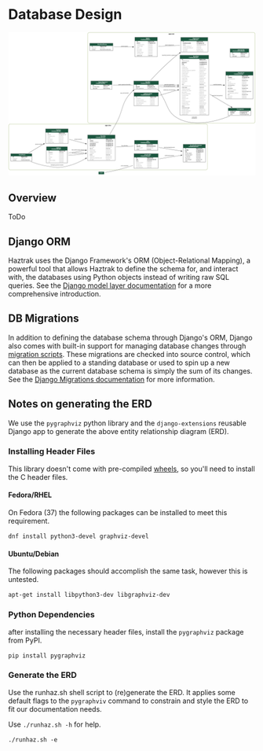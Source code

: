 # Database Design

![ERD](../assets/images/erd.png)

## Overview

ToDo

## Django ORM

Haztrak uses the Django Framework's ORM (Object-Relational Mapping), a powerful tool
that allows Haztrak to define the schema for, and interact with, the databases using Python
objects instead of writing raw SQL queries.
See the [Django model layer documentation](https://docs.djangoproject.com/en/4.1/topics/db/models/) for a more comprehensive introduction.

## DB Migrations

In addition to defining the database schema through Django's ORM, Django also comes with built-in
support for managing database changes through [migration scripts](https://cloud.google.com/architecture/database-migration-concepts-principles-part-1). These migrations are checked into
source control, which can then be applied to a standing database or used to spin up a new database
as the current database schema is simply the sum of its changes.
See the [Django Migrations documentation](https://docs.djangoproject.com/en/4.1/topics/migrations/)
for more information.

## Notes on generating the ERD

We use the `pygraphviz` python library and the `django-extensions` reusable Django app to generate the above entity relationship diagram (ERD).

### Installing Header Files

This library doesn't come with pre-compiled [wheels](https://realpython.com/python-wheels/), so you'll need to install the C header files.

#### Fedora/RHEL

On Fedora (37) the following packages can be installed to meet this requirement.

```shell
dnf install python3-devel graphviz-devel
```

#### Ubuntu/Debian

The following packages should accomplish the same task, however this is untested.

```shell
apt-get install libpython3-dev libgraphviz-dev
```

### Python Dependencies

after installing the necessary header files, install the `pygraphviz` package from PyPI.

```shell
pip install pygraphviz
```

### Generate the ERD

Use the runhaz.sh shell script to (re)generate the ERD.
It applies some default flags to the `pygraphviv` command to constrain and style
the ERD to fit our documentation needs.

Use `./runhaz.sh -h` for help.

```shell
./runhaz.sh -e
```
